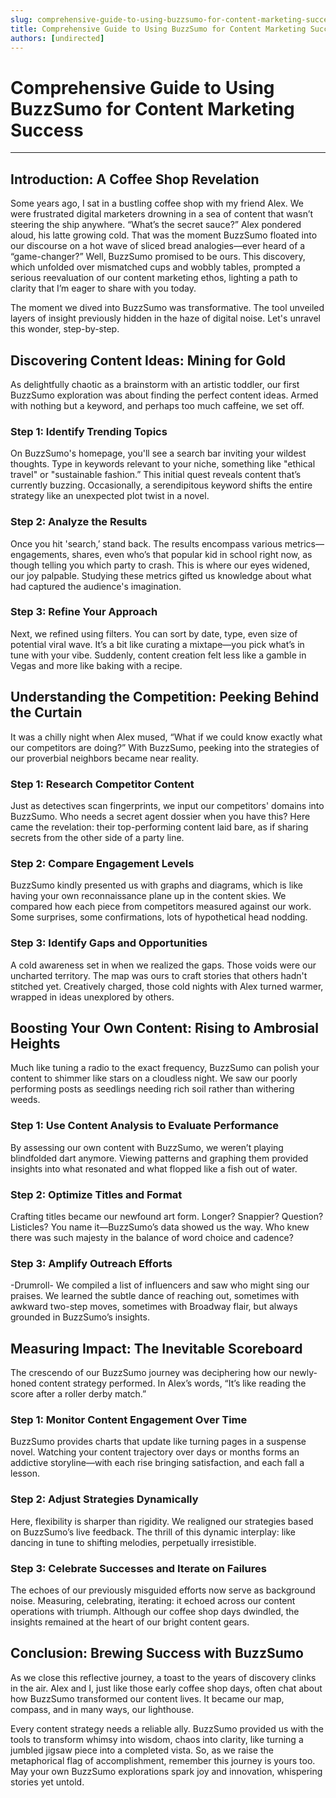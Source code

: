 ```yaml
---
slug: comprehensive-guide-to-using-buzzsumo-for-content-marketing-success
title: Comprehensive Guide to Using BuzzSumo for Content Marketing Success
authors: [undirected]
---
```



# Comprehensive Guide to Using BuzzSumo for Content Marketing Success

---

## Introduction: A Coffee Shop Revelation

Some years ago, I sat in a bustling coffee shop with my friend Alex. We were frustrated digital marketers drowning in a sea of content that wasn’t steering the ship anywhere. “What’s the secret sauce?” Alex pondered aloud, his latte growing cold. That was the moment BuzzSumo floated into our discourse on a hot wave of sliced bread analogies—ever heard of a “game-changer?” Well, BuzzSumo promised to be ours. This discovery, which unfolded over mismatched cups and wobbly tables, prompted a serious reevaluation of our content marketing ethos, lighting a path to clarity that I’m eager to share with you today.

The moment we dived into BuzzSumo was transformative. The tool unveiled layers of insight previously hidden in the haze of digital noise. Let's unravel this wonder, step-by-step.

## Discovering Content Ideas: Mining for Gold

As delightfully chaotic as a brainstorm with an artistic toddler, our first BuzzSumo exploration was about finding the perfect content ideas. Armed with nothing but a keyword, and perhaps too much caffeine, we set off.

### Step 1: Identify Trending Topics

On BuzzSumo's homepage, you'll see a search bar inviting your wildest thoughts. Type in keywords relevant to your niche, something like "ethical travel" or "sustainable fashion.” This initial quest reveals content that’s currently buzzing. Occasionally, a serendipitous keyword shifts the entire strategy like an unexpected plot twist in a novel.

### Step 2: Analyze the Results

Once you hit 'search,’ stand back. The results encompass various metrics—engagements, shares, even who’s that popular kid in school right now, as though telling you which party to crash. This is where our eyes widened, our joy palpable. Studying these metrics gifted us knowledge about what had captured the audience's imagination.

### Step 3: Refine Your Approach

Next, we refined using filters. You can sort by date, type, even size of potential viral wave. It’s a bit like curating a mixtape—you pick what’s in tune with your vibe. Suddenly, content creation felt less like a gamble in Vegas and more like baking with a recipe.

## Understanding the Competition: Peeking Behind the Curtain

It was a chilly night when Alex mused, “What if we could know exactly what our competitors are doing?” With BuzzSumo, peeking into the strategies of our proverbial neighbors became near reality.

### Step 1: Research Competitor Content

Just as detectives scan fingerprints, we input our competitors' domains into BuzzSumo. Who needs a secret agent dossier when you have this? Here came the revelation: their top-performing content laid bare, as if sharing secrets from the other side of a party line.

### Step 2: Compare Engagement Levels

BuzzSumo kindly presented us with graphs and diagrams, which is like having your own reconnaissance plane up in the content skies. We compared how each piece from competitors measured against our work. Some surprises, some confirmations, lots of hypothetical head nodding.

### Step 3: Identify Gaps and Opportunities

A cold awareness set in when we realized the gaps. Those voids were our uncharted territory. The map was ours to craft stories that others hadn't stitched yet. Creatively charged, those cold nights with Alex turned warmer, wrapped in ideas unexplored by others.

## Boosting Your Own Content: Rising to Ambrosial Heights

Much like tuning a radio to the exact frequency, BuzzSumo can polish your content to shimmer like stars on a cloudless night. We saw our poorly performing posts as seedlings needing rich soil rather than withering weeds.

### Step 1: Use Content Analysis to Evaluate Performance

By assessing our own content with BuzzSumo, we weren’t playing blindfolded dart anymore. Viewing patterns and graphing them provided insights into what resonated and what flopped like a fish out of water.

### Step 2: Optimize Titles and Format

Crafting titles became our newfound art form. Longer? Snappier? Question? Listicles? You name it—BuzzSumo’s data showed us the way. Who knew there was such majesty in the balance of word choice and cadence?

### Step 3: Amplify Outreach Efforts

-Drumroll- We compiled a list of influencers and saw who might sing our praises. We learned the subtle dance of reaching out, sometimes with awkward two-step moves, sometimes with Broadway flair, but always grounded in BuzzSumo’s insights.

## Measuring Impact: The Inevitable Scoreboard

The crescendo of our BuzzSumo journey was deciphering how our newly-honed content strategy performed. In Alex’s words, “It’s like reading the score after a roller derby match.”

### Step 1: Monitor Content Engagement Over Time

BuzzSumo provides charts that update like turning pages in a suspense novel. Watching your content trajectory over days or months forms an addictive storyline—with each rise bringing satisfaction, and each fall a lesson.

### Step 2: Adjust Strategies Dynamically

Here, flexibility is sharper than rigidity. We realigned our strategies based on BuzzSumo’s live feedback. The thrill of this dynamic interplay: like dancing in tune to shifting melodies, perpetually irresistible.

### Step 3: Celebrate Successes and Iterate on Failures

The echoes of our previously misguided efforts now serve as background noise. Measuring, celebrating, iterating: it echoed across our content operations with triumph. Although our coffee shop days dwindled, the insights remained at the heart of our bright content gears.

## Conclusion: Brewing Success with BuzzSumo

As we close this reflective journey, a toast to the years of discovery clinks in the air. Alex and I, just like those early coffee shop days, often chat about how BuzzSumo transformed our content lives. It became our map, compass, and in many ways, our lighthouse.

Every content strategy needs a reliable ally. BuzzSumo provided us with the tools to transform whimsy into wisdom, chaos into clarity, like turning a jumbled jigsaw piece into a completed vista. So, as we raise the metaphorical flag of accomplishment, remember this journey is yours too. May your own BuzzSumo explorations spark joy and innovation, whispering stories yet untold.